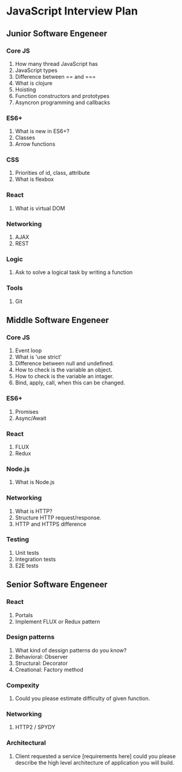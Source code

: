 # JavaScript Interview Plan

## Junior Software Engeneer

### Core JS

1. How many thread JavaScript has
2. JavaScript types
3. Difference between == and ===
5. What is clojure
6. Hoisting
7. Function constructors and prototypes
8. Asyncron programming and callbacks

### ES6+

1. What is new in ES6+?
2. Classes
3. Arrow functions

### CSS

1. Priorities of id, class, attribute
2. What is flexbox

### React
1. What is virtual DOM

### Networking

1. AJAX
2. REST

### Logic

1. Ask to solve a logical task by writing a function

### Tools

1. Git

## Middle Software Engeneer

### Core JS

1. Event loop
2. What is 'use strict'
3. Difference between null and undefined.
4. How to check is the variable an object.
5. How to check is the variable an intager.
6. Bind, apply, call, when this can be changed.

### ES6+

1. Promises
2. Async/Await

### React

1. FLUX
2. Redux

### Node.js

1. What is Node.js

### Networking

1. What is HTTP?
2. Structure HTTP request/response.
3. HTTP and HTTPS difference

### Testing

1. Unit tests
2. Integration tests
3. E2E tests

## Senior Software Engeneer

### React

1. Portals
2. Implement FLUX or Redux pattern

### Design patterns

1. What kind of dessign patterns do you know?
2. Behavioral: Observer
3. Structural: Decorator
4. Creational: Factory method

### Compexity

1. Could you please estimate difficulty of given function.

### Networking

1. HTTP2 / SPYDY

### Architectural

1. Client requested a service [requirements here] could you please describe the high level architecture of application you will build.
